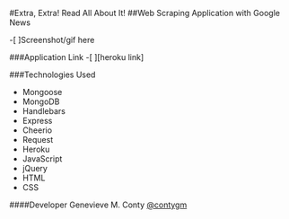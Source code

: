 #Extra, Extra! Read All About It!
##Web Scraping Application with Google News

-[ ]Screenshot/gif here

###Application Link
-[ ][heroku link]

###Technologies Used
* Mongoose
* MongoDB
* Handlebars
* Express
* Cheerio
* Request
* Heroku
* JavaScript
* jQuery
* HTML
* CSS

####Developer
Genevieve M. Conty [@contygm](https://github.com/contygm)